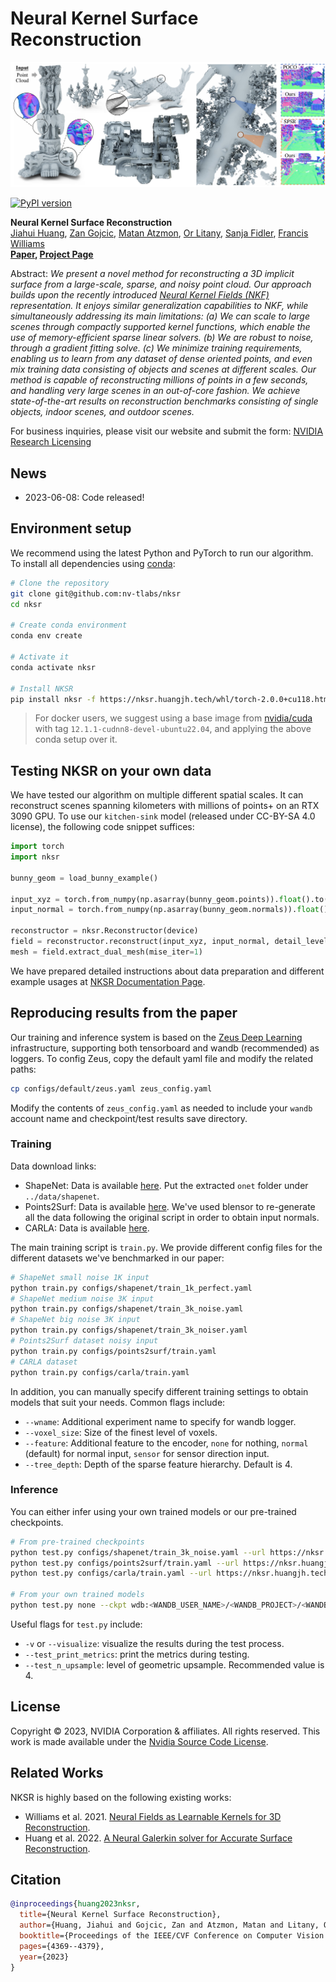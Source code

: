 # Neural Kernel Surface Reconstruction

![NKSR](assets/teaser.png)

[![PyPI version](https://badge.fury.io/py/nksr.svg)](https://badge.fury.io/py/nksr)

**Neural Kernel Surface Reconstruction**<br>
[Jiahui Huang](https://huangjh-pub.github.io/),
[Zan Gojcic](https://zgojcic.github.io/),
[Matan Atzmon](https://matanatz.github.io/),
[Or Litany](https://orlitany.github.io/), 
[Sanja Fidler](https://www.cs.toronto.edu/~fidler/),
[Francis Williams](https://www.fwilliams.info/) <br>
**[Paper](https://huangjh-pub.github.io/publication/nksr/paper.pdf), [Project Page](https://research.nvidia.com/labs/toronto-ai/NKSR/)**

Abstract: *We present a novel method for reconstructing a 3D implicit surface from a large-scale, sparse, and noisy point cloud. 
Our approach builds upon the recently introduced [Neural Kernel Fields (NKF)](https://nv-tlabs.github.io/nkf/) representation. 
It enjoys similar generalization capabilities to NKF, while simultaneously addressing its main limitations: 
(a) We can scale to large scenes through compactly supported kernel functions, which enable the use of memory-efficient sparse linear solvers. 
(b) We are robust to noise, through a gradient fitting solve. 
(c) We minimize training requirements, enabling us to learn from any dataset of dense oriented points, and even mix training data consisting of objects and scenes at different scales. 
Our method is capable of reconstructing millions of points in a few seconds, and handling very large scenes in an out-of-core fashion. 
We achieve state-of-the-art results on reconstruction benchmarks consisting of single objects, indoor scenes, and outdoor scenes.*

For business inquiries, please visit our website and submit the form: [NVIDIA Research Licensing](https://www.nvidia.com/en-us/research/inquiries/)

## News

- 2023-06-08: Code released!

## Environment setup

We recommend using the latest Python and PyTorch to run our algorithm. To install all dependencies using [conda](https://www.anaconda.com/):

```bash
# Clone the repository
git clone git@github.com:nv-tlabs/nksr
cd nksr

# Create conda environment
conda env create

# Activate it
conda activate nksr

# Install NKSR
pip install nksr -f https://nksr.huangjh.tech/whl/torch-2.0.0+cu118.html
```

> For docker users, we suggest using a base image from [nvidia/cuda](https://hub.docker.com/r/nvidia/cuda) with tag `12.1.1-cudnn8-devel-ubuntu22.04`, and applying the above conda setup over it.

## Testing NKSR on your own data

We have tested our algorithm on multiple different spatial scales. It can reconstruct scenes spanning kilometers with millions of points+ on an RTX 3090 GPU.
To use our `kitchen-sink` model (released under CC-BY-SA 4.0 license), the following code snippet suffices:

```python
import torch
import nksr

bunny_geom = load_bunny_example()

input_xyz = torch.from_numpy(np.asarray(bunny_geom.points)).float().to(device)
input_normal = torch.from_numpy(np.asarray(bunny_geom.normals)).float().to(device)

reconstructor = nksr.Reconstructor(device)
field = reconstructor.reconstruct(input_xyz, input_normal, detail_level=1.0)
mesh = field.extract_dual_mesh(mise_iter=1)
```

We have prepared detailed instructions about data preparation and different example usages at [NKSR Documentation Page](NKSR-USAGE.md).

## Reproducing results from the paper

Our training and inference system is based on the [Zeus Deep Learning](ZEUS_DL.md) infrastructure, supporting both tensorboard and wandb (recommended) as loggers. To config Zeus, copy the default yaml file and modify the related paths:

```bash
cp configs/default/zeus.yaml zeus_config.yaml
```

Modify the contents of `zeus_config.yaml` as needed to include your `wandb` account name and checkpoint/test results save directory.

### Training

Data download links:
- ShapeNet: Data is available [here](https://s3.eu-central-1.amazonaws.com/avg-projects/occupancy_networks/data/dataset_small_v1.1.zip). Put the extracted `onet` folder under `../data/shapenet`.
- Points2Surf: Data is available [here](). We've used blensor to re-generate all the data following the original script in order to obtain input normals.
- CARLA: Data is available [here]().

The main training script is `train.py`. We provide different config files for the different datasets we've benchmarked in our paper:
```bash
# ShapeNet small noise 1K input
python train.py configs/shapenet/train_1k_perfect.yaml
# ShapeNet medium noise 3K input
python train.py configs/shapenet/train_3k_noise.yaml
# ShapeNet big noise 3K input
python train.py configs/shapenet/train_3k_noiser.yaml
# Points2Surf dataset noisy input
python train.py configs/points2surf/train.yaml
# CARLA dataset
python train.py configs/carla/train.yaml
```

In addition, you can manually specify different training settings to obtain models that suit your needs. Common flags include:
- `--wname`: Additional experiment name to specify for wandb logger.
- `--voxel_size`: Size of the finest level of voxels.
- `--feature`: Additional feature to the encoder, `none` for nothing, `normal` (default) for normal input, `sensor` for sensor direction input.
- `--tree_depth`: Depth of the sparse feature hierarchy. Default is 4.

### Inference

You can either infer using your own trained models or our pre-trained checkpoints.

```bash
# From pre-trained checkpoints
python test.py configs/shapenet/train_3k_noise.yaml --url https://nksr.huangjh.tech/snet-n3k-wnormal.pth --exec udf.enabled=False
python test.py configs/points2surf/train.yaml --url https://nksr.huangjh.tech/p2s.pth --include configs/points2surf/data_abc_test.yaml
python test.py configs/carla/train.yaml --url https://nksr.huangjh.tech/carla.pth  --include configs/carla/data_no_patch.yaml

# From your own trained models
python test.py none --ckpt wdb:<WANDB_USER_NAME>/<WANDB_PROJECT>/<WANDB_RUN_ID>
```

Useful flags for `test.py` include:
- `-v` or `--visualize`: visualize the results during the test process.
- `--test_print_metrics`: print the metrics during testing.
- `--test_n_upsample`: level of geometric upsample. Recommended value is 4.

## License

Copyright &copy; 2023, NVIDIA Corporation & affiliates. All rights reserved.
This work is made available under the [Nvidia Source Code License](LICENSE.txt).

## Related Works

NKSR is highly based on the following existing works:

- Williams et al. 2021. [Neural Fields as Learnable Kernels for 3D Reconstruction](https://nv-tlabs.github.io/nkf/).
- Huang et al. 2022. [A Neural Galerkin solver for Accurate Surface Reconstruction](https://github.com/huangjh-pub/neural-galerkin).

## Citation

```bibtex
@inproceedings{huang2023nksr,
  title={Neural Kernel Surface Reconstruction},
  author={Huang, Jiahui and Gojcic, Zan and Atzmon, Matan and Litany, Or and Fidler, Sanja and Williams, Francis},
  booktitle={Proceedings of the IEEE/CVF Conference on Computer Vision and Pattern Recognition},
  pages={4369--4379},
  year={2023}
}
```
